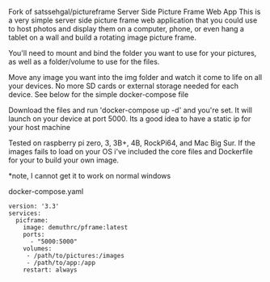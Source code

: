 Fork of satssehgal/pictureframe
Server Side Picture Frame Web App
This is a very simple server side picture frame web application that you could use to host photos and display them on a computer, phone, or even hang a tablet on a wall and build a rotating image picture frame.

You'll need to mount and bind the folder you want to use for your pictures, as well as a folder/volume to use for the files.

 Move any image you want into the img folder and watch it come to life on all your devices. No more SD cards or external storage needed for each device. See below for the simple docker-compose file

Download the files and run 'docker-compose up -d' and you're set. It will launch on your device at port 5000. Its a good idea to have a static ip for your host machine

Tested on raspberry pi zero, 3, 3B+, 4B, RockPi64, and Mac Big Sur. If the images fails to load on your OS i've included the core files and Dockerfile for your to build your own image.

*note, I cannot get it to work on normal windows

docker-compose.yaml

````
version: '3.3'
services:
  picframe: 
    image: demuthrc/pframe:latest 
    ports: 
      - "5000:5000" 
    volumes:
     - /path/to/pictures:/images
     - /path/to/app:/app
    restart: always
    
  ````
